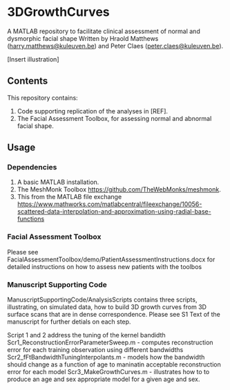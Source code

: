 # 3DGrowthCurves
A MATLAB repository to facilitate clinical assessment of normal and dysmorphic facial shape
Written by Hraold Matthews (harry.matthews@kuleuven.be) and Peter Claes (peter.claes@kuleuven.be).

[Insert illustration]
## Contents
This repository contains:
1) Code supporting replication of the analyses in [REF].
2) The Facial Assessment Toolbox, for assessing normal and abnormal facial shape.

## Usage
### Dependencies
1) A basic MATLAB installation.
2) The MeshMonk Toolbox https://github.com/TheWebMonks/meshmonk.
3) This from the MATLAB file exchange  https://www.mathworks.com/matlabcentral/fileexchange/10056-scattered-data-interpolation-and-approximation-using-radial-base-functions

### Facial Assessment Toolbox
Please see FacialAssessmentToolbox/demo/PatientAssessmentInstructions.docx for detailed instructions on how to assess new patients with the toolbos

### Manuscript Supporting Code
ManuscriptSupportingCode/AnalysisScripts contains three scripts, illustrating, on simulated data, how to build 3D growth curves from 3D surface scans that are in dense correspondence. Please see S1 Text of the manuscript for further detials on each step.

Script 1 and 2 address the tuning of the kernel bandidth
Scr1_ReconstructionErrorParameterSweep.m - computes reconstruction error for each training observation using different bandwidths
Scr2_fFtBandwidthTuningInterpolants.m - models how the bandwidth should change as a function of age to maninatin acceptable reconstruction error for each model
Scr3_MakeGrowthCurves.m - illustrates how to to produce an age and sex appropriate model for a given age and sex.


